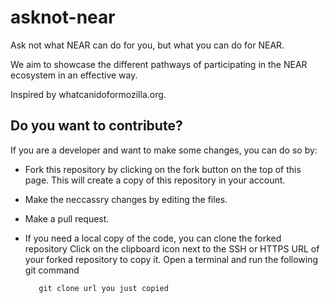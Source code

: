 # asknot-near

Ask not what NEAR can do for you, but what you can do for NEAR.

We aim to showcase the different pathways of participating in the NEAR ecosystem in an effective way.

Inspired by whatcanidoformozilla.org.

## Do you want to contribute?

If you are a developer and want to make some changes, you can do so by:

- Fork this repository by clicking on the fork button on the top of this page. This will create a copy of this repository in your account.
- Make the neccassry changes by editing the files.
- Make a pull request.

- If  you need a local copy of the code, you can clone the forked repository
Click on the clipboard icon next to the SSH or HTTPS URL of your forked repository to copy it.
Open a terminal and run the following git command

         git clone url you just copied
